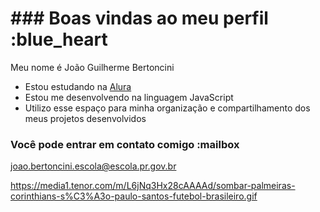 # ### Boas vindas ao meu perfil :blue_heart

Meu nome é João Guilherme Bertoncini

- Estou estudando na [Alura](https://www.alura.com.br)
- Estou me desenvolvendo na linguagem JavaScript
- Utilizo esse espaço para minha organização e compartilhamento dos meus projetos desenvolvidos

### Você pode entrar em contato comigo :mailbox

joao.bertoncini.escola@escola.pr.gov.br

https://media1.tenor.com/m/L6jNq3Hx28cAAAAd/sombar-palmeiras-corinthians-s%C3%A3o-paulo-santos-futebol-brasileiro.gif
